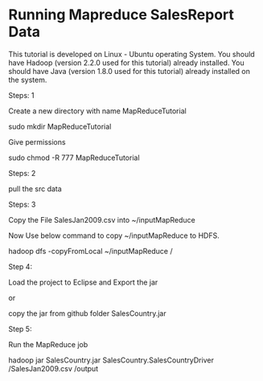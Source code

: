 # Running Mapreduce SalesReport Data 

This tutorial is developed on Linux - Ubuntu operating System.
You should have Hadoop (version 2.2.0 used for this tutorial) already installed.
You should have Java (version 1.8.0 used for this tutorial) already installed on the system.

Steps: 1

Create a new directory with name MapReduceTutorial

sudo mkdir MapReduceTutorial

Give permissions

sudo chmod -R 777 MapReduceTutorial

Steps: 2

pull the src data

Steps: 3

Copy the File SalesJan2009.csv into ~/inputMapReduce

Now Use below command to copy ~/inputMapReduce to HDFS.

hadoop dfs -copyFromLocal ~/inputMapReduce /

Step 4:

Load the project to Eclipse and Export the jar

or

copy the jar from github folder SalesCountry.jar

Step 5:

Run the MapReduce job

hadoop jar SalesCountry.jar SalesCountry.SalesCountryDriver /SalesJan2009.csv /output

